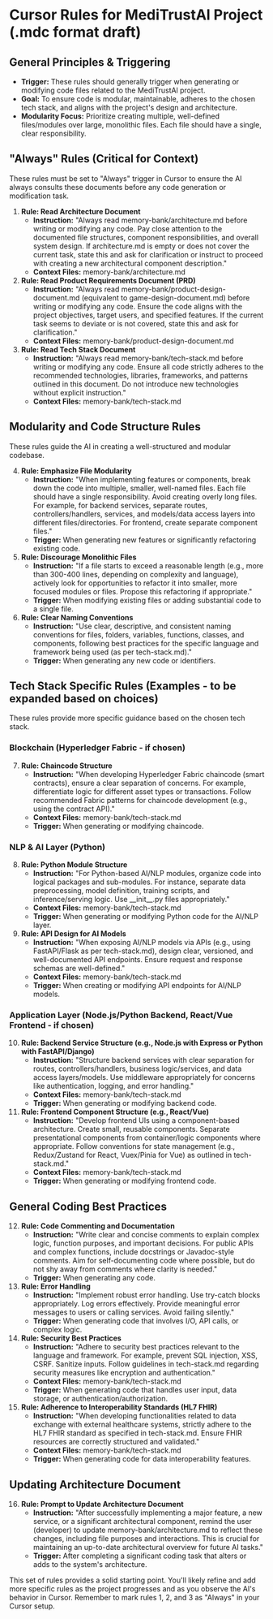 # **Cursor Rules for MediTrustAl Project (.mdc format draft)**

## **General Principles & Triggering**

* **Trigger:** These rules should generally trigger when generating or modifying code files related to the MediTrustAl project.  
* **Goal:** To ensure code is modular, maintainable, adheres to the chosen tech stack, and aligns with the project's design and architecture.  
* **Modularity Focus:** Prioritize creating multiple, well-defined files/modules over large, monolithic files. Each file should have a single, clear responsibility.

## **"Always" Rules (Critical for Context)**

These rules must be set to "Always" trigger in Cursor to ensure the AI always consults these documents before any code generation or modification task.

1. **Rule: Read Architecture Document**  
   * **Instruction:** "Always read memory-bank/architecture.md before writing or modifying any code. Pay close attention to the documented file structures, component responsibilities, and overall system design. If architecture.md is empty or does not cover the current task, state this and ask for clarification or instruct to proceed with creating a new architectural component description."  
   * **Context Files:** memory-bank/architecture.md  
2. **Rule: Read Product Requirements Document (PRD)**  
   * **Instruction:** "Always read memory-bank/product-design-document.md (equivalent to game-design-document.md) before writing or modifying any code. Ensure the code aligns with the project objectives, target users, and specified features. If the current task seems to deviate or is not covered, state this and ask for clarification."  
   * **Context Files:** memory-bank/product-design-document.md  
3. **Rule: Read Tech Stack Document**  
   * **Instruction:** "Always read memory-bank/tech-stack.md before writing or modifying any code. Ensure all code strictly adheres to the recommended technologies, libraries, frameworks, and patterns outlined in this document. Do not introduce new technologies without explicit instruction."  
   * **Context Files:** memory-bank/tech-stack.md

## **Modularity and Code Structure Rules**

These rules guide the AI in creating a well-structured and modular codebase.

4. **Rule: Emphasize File Modularity**  
   * **Instruction:** "When implementing features or components, break down the code into multiple, smaller, well-named files. Each file should have a single responsibility. Avoid creating overly long files. For example, for backend services, separate routes, controllers/handlers, services, and models/data access layers into different files/directories. For frontend, create separate component files."  
   * **Trigger:** When generating new features or significantly refactoring existing code.  
5. **Rule: Discourage Monolithic Files**  
   * **Instruction:** "If a file starts to exceed a reasonable length (e.g., more than 300-400 lines, depending on complexity and language), actively look for opportunities to refactor it into smaller, more focused modules or files. Propose this refactoring if appropriate."  
   * **Trigger:** When modifying existing files or adding substantial code to a single file.  
6. **Rule: Clear Naming Conventions**  
   * **Instruction:** "Use clear, descriptive, and consistent naming conventions for files, folders, variables, functions, classes, and components, following best practices for the specific language and framework being used (as per tech-stack.md)."  
   * **Trigger:** When generating any new code or identifiers.

## **Tech Stack Specific Rules (Examples \- to be expanded based on choices)**

These rules provide more specific guidance based on the chosen tech stack.

### **Blockchain (Hyperledger Fabric \- if chosen)**

7. **Rule: Chaincode Structure**  
   * **Instruction:** "When developing Hyperledger Fabric chaincode (smart contracts), ensure a clear separation of concerns. For example, differentiate logic for different asset types or transactions. Follow recommended Fabric patterns for chaincode development (e.g., using the contract API)."  
   * **Context Files:** memory-bank/tech-stack.md  
   * **Trigger:** When generating or modifying chaincode.

### **NLP & AI Layer (Python)**

8. **Rule: Python Module Structure**  
   * **Instruction:** "For Python-based AI/NLP modules, organize code into logical packages and sub-modules. For instance, separate data preprocessing, model definition, training scripts, and inference/serving logic. Use \_\_init\_\_.py files appropriately."  
   * **Context Files:** memory-bank/tech-stack.md  
   * **Trigger:** When generating or modifying Python code for the AI/NLP layer.  
9. **Rule: API Design for AI Models**  
   * **Instruction:** "When exposing AI/NLP models via APIs (e.g., using FastAPI/Flask as per tech-stack.md), design clear, versioned, and well-documented API endpoints. Ensure request and response schemas are well-defined."  
   * **Context Files:** memory-bank/tech-stack.md  
   * **Trigger:** When creating or modifying API endpoints for AI/NLP models.

### **Application Layer (Node.js/Python Backend, React/Vue Frontend \- if chosen)**

10. **Rule: Backend Service Structure (e.g., Node.js with Express or Python with FastAPI/Django)**  
    * **Instruction:** "Structure backend services with clear separation for routes, controllers/handlers, business logic/services, and data access layers/models. Use middleware appropriately for concerns like authentication, logging, and error handling."  
    * **Context Files:** memory-bank/tech-stack.md  
    * **Trigger:** When generating or modifying backend code.  
11. **Rule: Frontend Component Structure (e.g., React/Vue)**  
    * **Instruction:** "Develop frontend UIs using a component-based architecture. Create small, reusable components. Separate presentational components from container/logic components where appropriate. Follow conventions for state management (e.g., Redux/Zustand for React, Vuex/Pinia for Vue) as outlined in tech-stack.md."  
    * **Context Files:** memory-bank/tech-stack.md  
    * **Trigger:** When generating or modifying frontend code.

## **General Coding Best Practices**

12. **Rule: Code Commenting and Documentation**  
    * **Instruction:** "Write clear and concise comments to explain complex logic, function purposes, and important decisions. For public APIs and complex functions, include docstrings or Javadoc-style comments. Aim for self-documenting code where possible, but do not shy away from comments where clarity is needed."  
    * **Trigger:** When generating any code.  
13. **Rule: Error Handling**  
    * **Instruction:** "Implement robust error handling. Use try-catch blocks appropriately. Log errors effectively. Provide meaningful error messages to users or calling services. Avoid failing silently."  
    * **Trigger:** When generating code that involves I/O, API calls, or complex logic.  
14. **Rule: Security Best Practices**  
    * **Instruction:** "Adhere to security best practices relevant to the language and framework. For example, prevent SQL injection, XSS, CSRF. Sanitize inputs. Follow guidelines in tech-stack.md regarding security measures like encryption and authentication."  
    * **Context Files:** memory-bank/tech-stack.md  
    * **Trigger:** When generating code that handles user input, data storage, or authentication/authorization.  
15. **Rule: Adherence to Interoperability Standards (HL7 FHIR)**  
    * **Instruction:** "When developing functionalities related to data exchange with external healthcare systems, strictly adhere to the HL7 FHIR standard as specified in tech-stack.md. Ensure FHIR resources are correctly structured and validated."  
    * **Context Files:** memory-bank/tech-stack.md  
    * **Trigger:** When generating code for data interoperability features.

## **Updating Architecture Document**

16. **Rule: Prompt to Update Architecture Document**  
    * **Instruction:** "After successfully implementing a major feature, a new service, or a significant architectural component, remind the user (developer) to update memory-bank/architecture.md to reflect these changes, including file purposes and interactions. This is crucial for maintaining an up-to-date architectural overview for future AI tasks."  
    * **Trigger:** After completing a significant coding task that alters or adds to the system's architecture.

This set of rules provides a solid starting point. You'll likely refine and add more specific rules as the project progresses and as you observe the AI's behavior in Cursor. Remember to mark rules 1, 2, and 3 as "Always" in your Cursor setup.